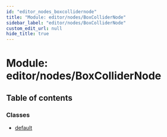 ```yaml
---
id: "editor_nodes_boxcollidernode"
title: "Module: editor/nodes/BoxColliderNode"
sidebar_label: "editor/nodes/BoxColliderNode"
custom_edit_url: null
hide_title: true
---
```


# Module: editor/nodes/BoxColliderNode

## Table of contents

### Classes

- [default](../classes/editor_nodes_boxcollidernode.default.md)
